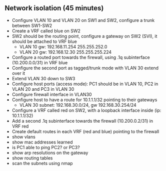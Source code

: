## Network isolation (45 minutes)

- Configure VLAN 10 and VLAN 20 on SW1 and SW2, configure a trunk between SW1-SW2
- Create a VRF called blue on SW2
- SW2 should be the routing point, configure a gateway on SW2 (SVI), it should be attached to VRF blue
  - VLAN 10 gw: 192.168.11.254 255.255.252.0
  - VLAN 20 gw: 192.168.12.30 255.255.255.224
- Configure a routed port towards the firewall, using .1q subinterface (10.200.0.0/31) in VRF blue
- Configure the second port as tagged/trunk mode with VLAN 30 extend over it
- Extend VLAN 30 down to SW3
- Configure host ports (access mode): PC1 should be in VLAN 10, PC2 in VLAN 20 and PC3 in VLAN 30
- Configure firewall interface in VLAN30
- Configure host to have a route for 10.1.1.1/32 pointing to their gateways
  - VLAN 30 subnet: 192.168.30.0/24, gw 192.168.30.254/24
- Configure a VRF called red on SW2, with a loopback interface inside (ip: 10.1.1.1/32)
- Add a second .1q subinterface towards the firewall (10.200.0.2/31) in VRF red
- Create default routes in each VRF (red and blue) pointing to the firewall
- show vlans
- show mac addresses learned
- is PC1 able to ping PC2? or PC3?
- show arp resolutions on the gateway
- show routing tables
- scan the subnets using nmap
